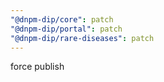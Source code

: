 ```yaml
---
"@dnpm-dip/core": patch
"@dnpm-dip/portal": patch
"@dnpm-dip/rare-diseases": patch
---
```


force publish
